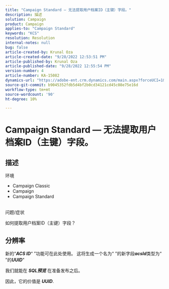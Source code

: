 ```yaml
---
title: "Campaign Standard — 无法提取用户档案ID（主键）字段。"
description: 描述
solution: Campaign
product: Campaign
applies-to: "Campaign Standard"
keywords: "KCS"
resolution: Resolution
internal-notes: null
bug: false
article-created-by: Krunal Oza
article-created-date: "9/28/2022 12:53:51 PM"
article-published-by: Krunal Oza
article-published-date: "9/28/2022 12:55:54 PM"
version-number: 4
article-number: KA-15082
dynamics-url: "https://adobe-ent.crm.dynamics.com/main.aspx?forceUCI=1&pagetype=entityrecord&etn=knowledgearticle&id=cc453797-2c3f-ed11-9db1-000d3a5c1bcc"
source-git-commit: b9045352fdb5d4bf2b0cd34121cd45c08e75e16d
workflow-type: tm+mt
source-wordcount: '90'
ht-degree: 10%

---
```


# Campaign Standard — 无法提取用户档案ID（主键）字段。

## 描述

环境<br>


- Campaign Classic
- Campaign
- Campaign Standard



<br>问题/症状<br>


如何提取用户档案ID（主键）字段？


## 分辨率


新的“<b>*ACS ID</b>*“ ”功能可在此处使用。 这将生成一个名为“ ”的新字段&#x200B;<b>*acsId</b>*&#x200B;类型为“ ”的&#x200B;<b>*UUID</b>*&quot;

我们就能在 <b>*SQL预览</b>* 在准备发布之后。

因此，它的价值是 <b>*UUID</b>*.
